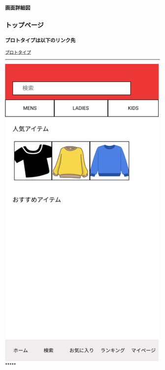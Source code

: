 ### 画面詳細図
## トップページ
### プロトタイプは以下のリンク先
[プロトタイプ](https://www.figma.com/file/flH1JfYrmeOCN3rUUpXQQa/Untitled?node-id=0%3A1)
*****
<img src="../img/X - 1.png" width="500">
*****
